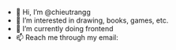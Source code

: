 - 👋 Hi, I’m @chieutrangg
- 👀 I’m interested in drawing, books, games, etc.
- 🌱 I’m currently doing frontend
- 📫 Reach me through my email: 

<!---
chieutrangg/chieutrangg is a ✨ special ✨ repository because its `README.md` (this file) appears on your GitHub profile.
You can click the Preview link to take a look at your changes.
--->
